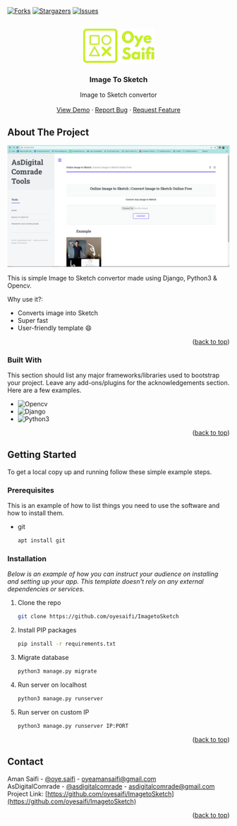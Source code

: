 <a name="readme-top"></a>
<!-- PROJECT SHIELDS -->
<!--
*** I'm using markdown "reference style" links for readability.
*** Reference links are enclosed in brackets [ ] instead of parentheses ( ).
*** See the bottom of this document for the declaration of the reference variables
*** for contributors-url, forks-url, etc. This is an optional, concise syntax you may use.
*** https://www.markdownguide.org/basic-syntax/#reference-style-links
-->
[![Forks][forks-shield]][forks-url]
[![Stargazers][stars-shield]][stars-url]
[![Issues][issues-shield]][issues-url]



<!-- PROJECT LOGO -->
<br />
<div align="center">
  <a href="https://github.com/oyesaifi/ImagetoSketch">
    <img src="media/images/logo_saifi.png" alt="Logo" height="80">
  </a>

  <h3 align="center">Image To Sketch</h3>

  <p align="center">
    Image to Sketch convertor
    <br />
    <br />
    <a href="https://imagetosketch.herokuapp.com/">View Demo</a>
    ·
    <a href="https://github.com/oyesaifi/ImagetoSketch/issues">Report Bug</a>
    ·
    <a href="https://github.com/oyesaifi/ImagetoSketch/issues">Request Feature</a>
  </p>
</div>


<!-- ABOUT THE PROJECT -->
## About The Project

[![Product Name Screen Shot][product-screenshot]](https://example.com)

This is simple Image to Sketch convertor made using Django, Python3 & Opencv.

Why use it?:
* Converts image into Sketch
* Super fast
* User-friendly template :smile:

<p align="right">(<a href="#readme-top">back to top</a>)</p>



### Built With

This section should list any major frameworks/libraries used to bootstrap your project. Leave any add-ons/plugins for the acknowledgements section. Here are a few examples.

* ![Opencv][Opencv.js]
* ![Django][Django.js]
* ![Python3][Python3.js]

<p align="right">(<a href="#readme-top">back to top</a>)</p>



<!-- GETTING STARTED -->
## Getting Started

To get a local copy up and running follow these simple example steps.

### Prerequisites

This is an example of how to list things you need to use the software and how to install them.
* git
  ```sh
  apt install git
  ```

### Installation

_Below is an example of how you can instruct your audience on installing and setting up your app. This template doesn't rely on any external dependencies or services._

1. Clone the repo
   ```sh
   git clone https://github.com/oyesaifi/ImagetoSketch
   ```
2. Install PIP packages
   ```sh
   pip install -r requirements.txt
   ```
3. Migrate database
   ```sh
   python3 manage.py migrate
   ```
4. Run server on localhost
   ```sh
   python3 manage.py runserver
   ```
5. Run server on custom IP
   ```sh
   python3 manage.py runserver IP:PORT
   ```

<p align="right">(<a href="#readme-top">back to top</a>)</p>

<!-- CONTACT -->
## Contact

Aman Saifi - [@oye.saifi](https://instagram.com/oye.saifi) - oyeamansaifi@gmail.com <br>
AsDigitalComrade - [@asdigitalcomrade](https://instagram.com/asdigitalcomrade) - asdigitalcomrade@gmail.com <br>
Project Link: [https://github.com/oyesaifi/ImagetoSketch](https://github.com/oyesaifi/ImagetoSketch)

<p align="right">(<a href="#readme-top">back to top</a>)</p>

<!-- MARKDOWN LINKS & IMAGES -->
<!-- https://www.markdownguide.org/basic-syntax/#reference-style-links -->
[contributors-shield]: https://img.shields.io/github/contributors/oyesaifi/ImagetoSketch.svg?style=for-the-badge
[contributors-url]: https://github.com/oyesaifi/ImagetoSketch/graphs/contributors
[forks-shield]: https://img.shields.io/github/forks/oyesaifi/ImagetoSketch.svg?style=for-the-badge
[forks-url]: https://github.com/oyesaifi/ImagetoSketch/network/members
[stars-shield]: https://img.shields.io/github/stars/oyesaifi/ImagetoSketch.svg?style=for-the-badge
[stars-url]: https://github.com/oyesaifi/ImagetoSketch/stargazers
[issues-shield]: https://img.shields.io/github/issues/oyesaifi/ImagetoSketch.svg?style=for-the-badge
[issues-url]: https://github.com/oyesaifi/ImagetoSketch/issues
[product-screenshot]: media/images/ss.PNG
[Python3.js]: https://img.shields.io/badge/python3-20232A?style=for-the-badge&logo=python&logoColor=61DAFB
[Django.js]: https://img.shields.io/badge/django-35495E?style=for-the-badge&logo=django&logoColor=4FC08D
[Opencv.js]: https://img.shields.io/badge/Opencv-35495E?style=for-the-badge&logo=opencv&logoColor=4FC08D
